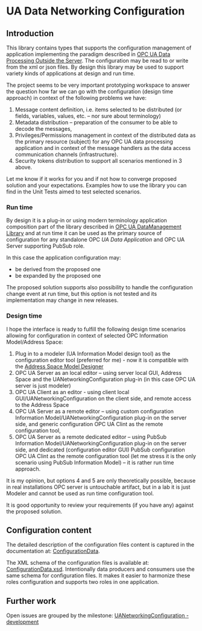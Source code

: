 # UA Data Networking Configuration

## Introduction

This library contains types that supports the configuration management of application implementing the paradigm described in [OPC UA Data Processing Outside the Server](../../SemanticDataSolution#opc-ua-data-processing-outside-the-server). The configuration may be read to or write from the xml or json files. By design this library may be used to support variety kinds of applications at design and run time.

The project seems to be very important prototyping workspace to answer the question how far we can go with the configuration (design time approach) in context of the following problems we have:

1. Message content definition, i.e. items selected to be distributed (or fields, variables, values, etc.  – nor sure about terminology)
2. Metadata distribution – preparation of the consumer to be able to decode the messages,
3. Privileges/Permissions management in context of the distributed data as the primary resource (subject) for any OPC UA data processing application and in context of the message handlers as the data access communication channels (infrastructure).
4. Security tokens distribution to support all scenarios mentioned in 3 above.

Let me know if it works for you and if not how to converge proposed solution and your expectations. Examples how to use the library you can find in the Unit Tests aimed to test selected scenarios.

### Run time

By design it is a plug-in or using modern terminology application composition part of the library described in [OPC UA DataManagement Library](../../SemanticDataSolution/DataManagement#opc-ua-datamanagement-library)  and at run time it can be used as the primary source of configuration for any standalone OPC *UA Data Application* and OPC UA Server supporting PubSub role.

In this case the application configuration may:

* be derived from the proposed one
* be expanded by the proposed one

The proposed solution supports also possibility to handle the configuration change event at run time, but this option is not tested and its implementation may change in new releases.

### Design time


I hope the interface is ready to fulfill the following design time scenarios allowing for configuration in context of selected OPC Information Model/Address Space:

1. Plug in to a modeler (UA Information Model design tool) as the configuration editor tool (preferred for me) - now it is compatible with the [Address Space Model Designer](http://www.commsvr.com/Products/OPCUA/UAModelDesigner.aspx)
2. OPC UA Server as an local editor – using server local GUI, Address Space and the UANetworkingConfiguration plug-in (in this case OPC UA server is just modeler)
3. OPC UA Client as an editor  - using client local GUI/UANetworkingConfiguration on the client side, and remote access to the Address Space
4. OPC UA Server as a remote editor – using custom configuration Information Model/UANetworkingConfiguration plug-in on the server side, and  generic configuration OPC UA Clint as the remote configuration tool,
5. OPC UA Server as a remote dedicated editor – using PubSub Information Model/UANetworkingConfiguration plug-in on the server side, and  dedicated (configuration editor GUI) PubSub configuration OPC UA Clint as the remote configuration tool (let me stress it is the only scenario using PubSub Information Model) – it is rather run time approach.

It is my opinion, but options 4 and 5 are only theoretically possible, because in real installations OPC server is untouchable artifact, but in a lab it is just Modeler and cannot be used as run time configuration tool.

It is good opportunity to review your requirements (if you have any) against the proposed solution.

## Configuration content

The detailed description of the configuration files content is captured in the documentation at: [ConfigurationData](http://www.commsvr.com/Download/DataManagement/?topic=html/24749307.htm).

The XML schema of the configuration files is available at:  [ConfigurationData.xsd](./Serialization/ConfigurationData.xsd). Intentionally data producers and consumers use the same schema for configuration files. It makes it easier to harmonize these roles configuration and supports two roles in one application.

## Further work

Open issues are grouped by the milestone: [UANetworkingConfiguration - development](https://github.com/mpostol/OPC-UA-OOI/issues?q=is%3Aopen+is%3Aissue+milestone%3A%22UANetworkingConfiguration+-+development%22)
